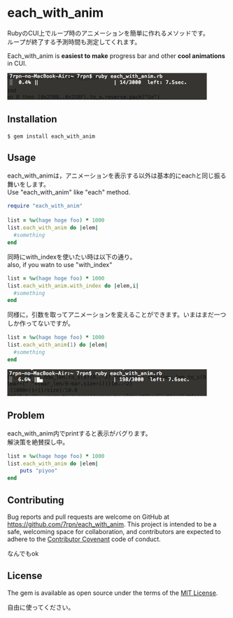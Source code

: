 # each_with_anim

RubyのCUI上でループ時のアニメーションを簡単に作れるメソッドです。<br>
ループが終了する予測時間も測定してくれます。

Each_with_anim is **easiest to make** progress bar and other **cool animations** in CUI.

![anim](https://github.com/7rpn/each_with_anim/raw/master/anim_change.gif)

## Installation

    $ gem install each_with_anim

## Usage

each_with_animは，アニメーションを表示する以外は基本的にeachと同じ振る舞いをします。<br>
Use "each_with_anim" like "each" method.

```ruby
require "each_with_anim"

list = %w(hage hoge foo) * 1000
list.each_with_anim do |elem|
  #something
end
```

同時にwith_indexを使いたい時は以下の通り。<br>
also, if you watn to use "with_index"

```ruby
list = %w(hage hoge foo) * 1000
list.each_with_anim.with_index do |elem,i|
  #something
end
```

同様に，引数を取ってアニメーションを変えることができます。いまはまだ一つしか作ってないですが。

```ruby
list = %w(hage hoge foo) * 1000
list.each_with_anim(1) do |elem|
  #something
end
```
![change_anim](https://github.com/7rpn/each_with_anim/raw/master/anim.gif)


## Problem

each_with_anim内でprintすると表示がバグります。<br>
解決策を絶賛探し中。

```ruby
list = %w(hage hoge foo) * 1000
list.each_with_anim do |elem|
    puts "piyoo"
end
```

## Contributing

Bug reports and pull requests are welcome on GitHub at https://github.com/7rpn/each_with_anim. This project is intended to be a safe, welcoming space for collaboration, and contributors are expected to adhere to the [Contributor Covenant](contributor-covenant.org) code of conduct.

なんでもok

## License

The gem is available as open source under the terms of the [MIT License](http://opensource.org/licenses/MIT).

自由に使ってください。
